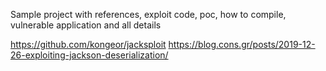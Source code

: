 Sample project with references, exploit code, poc, how to compile,  vulnerable application
and all details


https://github.com/kongeor/jacksploit
https://blog.cons.gr/posts/2019-12-26-exploiting-jackson-deserialization/
